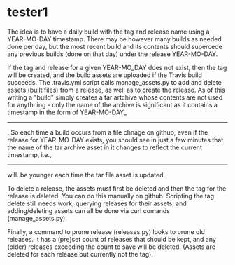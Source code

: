 # tester1

The idea is to have a daily build with the tag and release name using a YEAR-MO-DAY timestamp.  There may be however
many builds as needed done per day, but the most recent build and its contents should supercede any previous builds
(done on that day) under the release YEAR-MO-DAY.

If the tag and release for a given YEAR-MO_DAY does not exist, then the tag will be created, and the build assets are
uploaded if the Travis build succeeds.  The .travis.yml script calls manage_assets.py to add and delete assets (built
files) from a release, as well as to create the release.  As of this writing a "build" simply creates a tar artchive
whose contents are not used for anythning - only the name of the archive is significant as it contains a timestamp
in the form of YEAR-MO-DAY_<HR><MIN><SEC>.  So each time a build occurs from a file chnage on github, even if the
release for YEAR-MO-DAY exists, you should see in just a few minutes that the name of the tar archive asset in it changes
to reflect the current timestamp, i.e., <HR><MIN><SEC> will. be younger each time the tar file asset is updated.

To delete a release, the assets must first be deleted and then the tag for the release is deleted.  You can do this 
manually on github.  Scripting the tag delete still needs work; querying releases for their assets, and adding/deleting
assets can all be done via curl comands (manage_assets.py).

Finally, a command to prune release (releases.py) looks to prune old releases.  It has a (pre)set count of releases that
should be kept, and any (older) releases exceeding the count to save will be deleted.  (Assets are deleted for each release
but currently not the tag).
